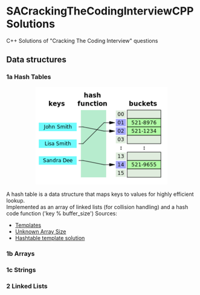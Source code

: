 # SACrackingTheCodingInterviewCPPSolutions
C++ Solutions of "Cracking The Coding Interview" questions

## Data structures

### 1a Hash Tables

<p align="center">
  <img src="./doc/hash_table.png" width="350" title="hover text">
</p>

A hash table is a data structure that maps keys to values for highly efficient lookup.  
Implemented as an array of linked lists (for collision handling) and a hash code function ('key % buffer_size')
Sources:
* [Templates](http://www.cplusplus.com/doc/oldtutorial/templates/)
* [Unknown Array Size](https://stackoverflow.com/questions/22432755/how-to-initialize-an-array-whose-size-is-initially-unknown)
* [Hashtable template solution](https://medium.com/@aozturk/simple-hash-map-hash-table-implementation-in-c-931965904250)

### 1b Arrays

### 1c Strings

### 2 Linked Lists
